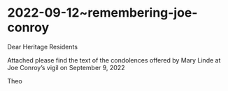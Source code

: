 # 2022-09-12~remembering-joe-conroy


Dear Heritage Residents

Attached please find the text of the condolences offered by Mary Linde at Joe Conroy’s vigil on September 9, 2022

Theo

